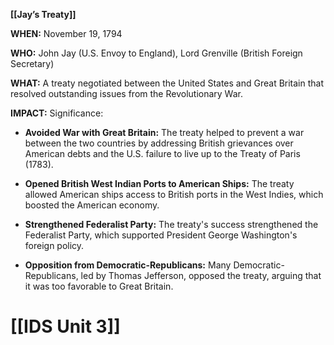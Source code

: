 **[[Jay’s Treaty]]**

**WHEN:** November 19, 1794

**WHO:** John Jay (U.S. Envoy to England), Lord Grenville (British Foreign Secretary)

**WHAT:** A treaty negotiated between the United States and Great Britain that resolved outstanding issues from the Revolutionary War.

**IMPACT:** Significance: 

- **Avoided War with Great Britain:** The treaty helped to prevent a war between the two countries by addressing British grievances over American debts and the U.S. failure to live up to the Treaty of Paris (1783).

- **Opened British West Indian Ports to American Ships:** The treaty allowed American ships access to British ports in the West Indies, which boosted the American economy.

- **Strengthened Federalist Party:** The treaty's success strengthened the Federalist Party, which supported President George Washington's foreign policy.

- **Opposition from Democratic-Republicans:** Many Democratic-Republicans, led by Thomas Jefferson, opposed the treaty, arguing that it was too favorable to Great Britain.
# [[IDS Unit 3]]